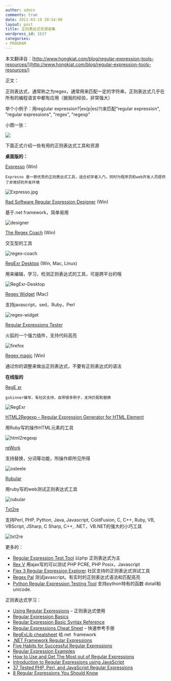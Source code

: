 ```yaml
---
author: admin
comments: true
date: 2011-03-19 20:54:00
layout: post
title: 正则表达式资源收集
wordpress_id: 1637
categories:
- PROGRAM
---
```


本文翻译自：[http://www.hongkiat.com/blog/regular-expression-tools-resources/](http://www.hongkiat.com/blog/regular-expression-tools-resources/)  

正文：

正则表达式，通常称之为regex，通常用来匹配一定的字符串。正则表达式几乎在所有的编程语言中都有应用（据我的经验，非常强大）  

举个小例子：用reg(ular expression?|ex(p|es)?)来匹配"regular expression", "regular expressions", "regex",  "regexp"  

小图一张：  

![](http://media02.hongkiat.com/regex-tools-resources/preview.jpg)

下面正式介绍一些有用的正则表达式工具和资源

**桌面版的：**

[Expresso](http://www.ultrapico.com/Expresso.htm) (Win)  

    Expresso 是一款优秀的正则表达式工具，适合初学者入门，同时为程序员和web开发人员提供了非常好的开发环境  

![Expresso.jpg](http://media02.hongkiat.com/regex-tools-resources/Expresso.jpg)

[Rad Software Regular Expression Designer](http://www.radsoftware.com.au/regexdesigner/) (Win)  

基于.net framework，简单易用  

![designer](http://media02.hongkiat.com/regex-tools-resources/regexdesigner.jpg)

[The Regex Coach](http://www.weitz.de/regex-coach/) (Win)  

交互型的工具  

![regex-coach](http://media02.hongkiat.com/regex-tools-resources/regex-coach.jpg)

[RegExr Desktop](http://gskinner.com/RegExr/desktop/) (Win, Mac, Linux)  

用来编辑，学习，检测正则表达式的工具，可是跨平台的哦  

![RegExr-Desktop](http://media02.hongkiat.com/regex-tools-resources/RegExr-Desktop.jpg)

[Regex Widget](http://www.apple.com/downloads/dashboard/developer/regexwidget.html) (Mac)  

支持javascript，sed，Ruby，Perl  

![regex-widget](http://media02.hongkiat.com/regex-tools-resources/regex-widget.jpg)

[Regular Expressions Tester](https://addons.mozilla.org/en-US/firefox/addon/2077)  

火狐的一个强力插件，支持代码高亮  

![firefox](http://media02.hongkiat.com/regex-tools-resources/2077.jpg)

[Regex magic](http://www.regular-expressions.info/regexmagic.html) (Win)  

通过你的调整来做出正则表达式，不要有正则表达式的语法

**在线版的**  

[RegE	xr](http://gskinner.com/RegExr/)  

    gskinner编写，有社区支持，自带很多例子，支持匹配和替换  

![RegExr](http://media02.hongkiat.com/regex-tools-resources/RegExr.jpg)

[HTML2Regexp – Regular Expression Generator for HTML Element](http://llamerada.sakura.ne.jp/html2regexp/index.html)  

用Ruby写的操作HTML元素的工具  

![html2regexp](http://media02.hongkiat.com/regex-tools-resources/html2regexp.jpg)

[reWork](http://osteele.com/tools/rework/)  

支持替换，分词等功能，所操作即所见所得  

![osteele](http://media02.hongkiat.com/regex-tools-resources/osteele.jpg)

[Rubular](http://www.rubular.com/)  

用ruby写的web测试正则表达式工具  

![rubular](http://media02.hongkiat.com/regex-tools-resources/rubular.jpg)

[Txt2re](http://txt2re.com/)  

支持Perl, PHP, Python, Java, Javascript, ColdFusion, C, C++, Ruby, VB, VBScript, JSharp, C Sharp, C++, .NET，VB.NET的强大的小巧工具  

![txt2re](http://media02.hongkiat.com/regex-tools-resources/txt2re.jpg)

更多的：

* [Regular Expression Test Tool](http://www.spaweditor.com/scripts/regex) 以php 正则表达式为主
* [Rex V](http://rexv.org/) 用ajax写的可以测试 PHP PCRE, PHP Posix，Javascript
* [Flex 3 Regular Expression Explorer](http://ryanswanson.com/regexp/#start) 社区支持的正则表达式测试工具
* [Regex Pal](http://regexpal.com/) 测试javascript。有实时的正则表达式语法和匹配高亮
* [Python Regular Expression Testing Tool](http://www.pythonregex.com/) 支持python特有的函数 dotall和unicode.

正则表达式学习：

* [Using Regular Expressions](http://etext.lib.virginia.edu/services/helpsheets/unix/regex.html) – 正则表达式使用
* [Regular Expression Basics](http://evolt.org/node/22700/) 
* [Regular Expression Basic Syntax Reference](http://www.regular-expressions.info/reference.html) 
* [Regular Expressions Cheat Sheet](http://www.addedbytes.com/cheat-sheets/regular-expressions-cheat-sheet/) – 快速参考手册 
* [RegExLib cheatsheet](http://regexlib.com/CheatSheet.aspx) 给.net  framework 
* [.NET Framework Regular Expressions](http://msdn.microsoft.com/en-us/library/hs600312.aspx) 
* [Five Habits for Successful Regular Expressions](http://onlamp.com/pub/a/onlamp/2003/08/21/regexp.html) 
* [Regular Expression Examples](http://www.regular-expressions.info/examples.html) 
* [How to Use and Get The Most out of Regular Expressions](http://www.regular-expressions.info/tutorial.html) 
* [Introduction to Regular Expressions using JavaScript](http://www.jslab.dk/articles/introduction.to.regular.expressions.using.javascript) 
* [37 Tested PHP, Perl, and JavaScript Regular Expressions](http://www.virtuosimedia.com/tutorials/37-tested-php-perl-and-javascript-regular-expressions) 
* [8 Regular Expressions You Should Know](http://net.tutsplus.com/tutorials/other/8-regular-expressions-you-should-know/) 
